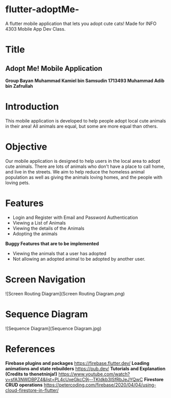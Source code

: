 # flutter-adoptMe-
A flutter mobile application that lets you adopt cute cats! Made for INFO 4303 Mobile App Dev Class.


# Title

## Adopt Me! Mobile Application

**Group Bayan**
 **Muhammad Kamiel bin Samsudin 1713493
 Muhammad Adib bin Zafrullah** 

 # Introduction

This mobile application is developed to help people adopt local cute animals in their area! All animals are equal, but some are more equal than others.

# Objective

Our mobile application is designed to help users in the local area to adopt cute animals. There are lots of animals who don't have a place to call home, and live in the streets. We aim to help reduce the homeless animal population as well as giving the animals loving homes, and the people with loving pets.

# Features

 - Login and Register with Email and Password Authentication
 - Viewing a List of Animals
 - Viewing the details of the Animals
 - Adopting the animals

**Buggy Features that are to be implemented**
 - Viewing the animals that a user has adopted
 - Not allowing an adopted animal to be adopted by another user.




# Screen Navigation



![Screen Routing Diagram](Screen Routing Diagram.png)


# Sequence Diagram



![Sequence Diagram](Sequence Diagram.jpg)


# References

**Firebase plugins and packages**
https://firebase.flutter.dev/
**Loading animations and state rebuilders**
https://pub.dev/
**Tutorials and Explanation (Credits to thenetninja!)**
https://www.youtube.com/watch?v=sfA3NWDBPZ4&list=PL4cUxeGkcC9j--TKIdkb3ISfRbJeJYQwC
**Firestore CRUD operations**
https://petercoding.com/firebase/2020/04/04/using-cloud-firestore-in-flutter/
